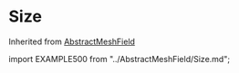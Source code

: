 # Size

Inherited from [AbstractMeshField](/docs-api/AbstractMeshField)

import EXAMPLE500 from "../AbstractMeshField/Size.md";

<EXAMPLE500 />
